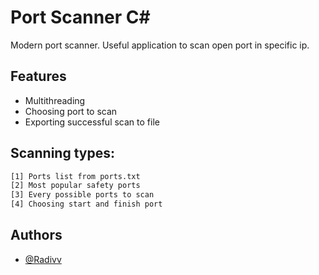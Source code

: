 
# Port Scanner C#
Modern port scanner.  Useful application to scan open port in specific ip. 





## Features
- Multithreading
- Choosing port to scan
- Exporting successful scan to file



## Scanning types:
```bash
[1] Ports list from ports.txt
[2] Most popular safety ports
[3] Every possible ports to scan
[4] Choosing start and finish port

```
## Authors

- [@Radivv](https://github.com/Radivv)

